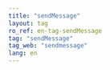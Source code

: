 ```yaml
---
title: "sendMessage"
layout: tag
ro_ref: en-tag-sendMessage
tag: "sendMessage"
tag_web: "sendmessage"
lang: en
---
```


